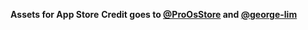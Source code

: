 <b>Assets for App Store</b>
<b>Credit goes to <a href="https://github.com/ProOsStore">@ProOsStore</a> and  <a href="https://github.com/george-lim">@george-lim</a></b>
